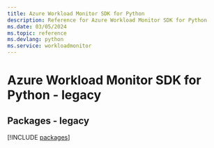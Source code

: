 ```yaml
---
title: Azure Workload Monitor SDK for Python
description: Reference for Azure Workload Monitor SDK for Python
ms.date: 03/05/2024
ms.topic: reference
ms.devlang: python
ms.service: workloadmonitor
---
```

# Azure Workload Monitor SDK for Python - legacy
## Packages - legacy
[!INCLUDE [packages](workload-monitor-index.md)]